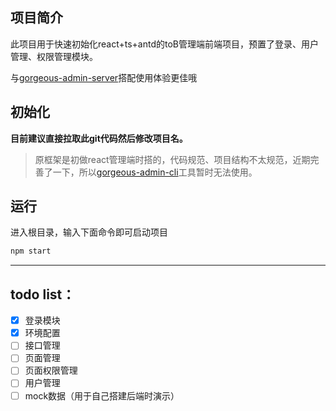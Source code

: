 ## 项目简介

此项目用于快速初始化react+ts+antd的toB管理端前端项目，预置了登录、用户管理、权限管理模块。

与[gorgeous-admin-server](https://github.com/CryBecase/gorgeous-admin-server-cli)搭配使用体验更佳哦

## 初始化
**目前建议直接拉取此git代码然后修改项目名。**

>原框架是初做react管理端时搭的，代码规范、项目结构不太规范，近期完善了一下，所以[gorgeous-admin-cli](https://github.com/zhuhengtan/gorgeous-admin-cli)工具暂时无法使用。

## 运行

进入根目录，输入下面命令即可启动项目

```bash
npm start
```

---------
## todo list：

- [x] 登录模块
- [x] 环境配置
- [ ] 接口管理
- [ ] 页面管理
- [ ] 页面权限管理
- [ ] 用户管理
- [ ] mock数据（用于自己搭建后端时演示）
